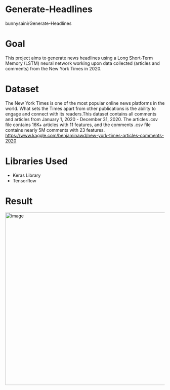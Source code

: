 # Generate-Headlines
bunnysaini/Generate-Headlines

# Goal
This project aims to generate news headlines using a Long Short-Term Memory (LSTM) neural network working upon data collected (articles and comments) from the New York Times in 2020.

# Dataset
The New York Times is one of the most popular online news platforms in the world. What sets the Times apart from other publications is the ability to engage and connect with its readers.This dataset contains all comments and articles from January 1, 2020 - December 31, 2020. The articles .csv file contains 16K+ articles with 11 features, and the comments .csv file contains nearly 5M comments with 23 features.
https://www.kaggle.com/benjaminawd/new-york-times-articles-comments-2020

# Libraries Used
- Keras Library
- Tensorflow

# Result
<img width="545" alt="image" src="https://user-images.githubusercontent.com/83510385/150752541-87678b49-70ac-4f71-ae5f-b3ce6c3b6a3b.png">

